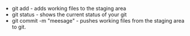 - git add - adds working files to the staging area
- git status - shows the current status of your git
- git commit -m "meesage" - pushes working files from the staging area to git. 